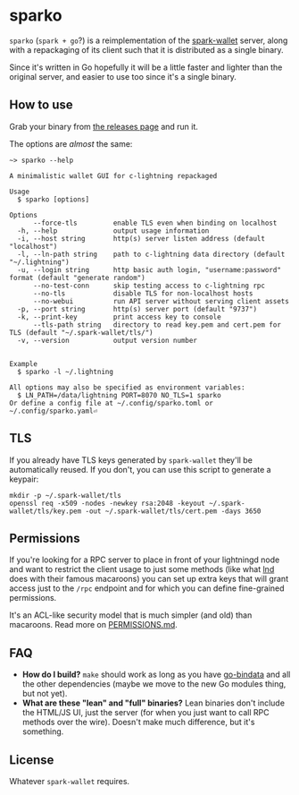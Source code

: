 sparko
======

`sparko` (`spark + go`?) is a reimplementation of the [spark-wallet](https://github.com/shesek/spark-wallet) server, along with a repackaging of its client such that it is distributed as a single binary.

Since it's written in Go hopefully it will be a little faster and lighter than the original server, and easier to use too since it's a single binary.

How to use
----------

Grab your binary from [the releases page](https://github.com/fiatjaf/spark/releases) and run it.

The options are _almost_ the same:

```
~> sparko --help

A minimalistic wallet GUI for c-lightning repackaged

Usage
  $ sparko [options]

Options
      --force-tls         enable TLS even when binding on localhost
  -h, --help              output usage information
  -i, --host string       http(s) server listen address (default "localhost")
  -l, --ln-path string    path to c-lightning data directory (default "~/.lightning")
  -u, --login string      http basic auth login, "username:password" format (default "generate random")
      --no-test-conn      skip testing access to c-lightning rpc
      --no-tls            disable TLS for non-localhost hosts
      --no-webui          run API server without serving client assets
  -p, --port string       http(s) server port (default "9737")
  -k, --print-key         print access key to console
      --tls-path string   directory to read key.pem and cert.pem for TLS (default "~/.spark-wallet/tls/")
  -v, --version           output version number


Example
  $ sparko -l ~/.lightning

All options may also be specified as environment variables:
  $ LN_PATH=/data/lightning PORT=8070 NO_TLS=1 sparko
Or define a config file at ~/.config/sparko.toml or ~/.config/sparko.yaml⏎
```


TLS
---

If you already have TLS keys generated by `spark-wallet` they'll be automatically reused. If you don't, you can use this script to generate a keypair:

```
mkdir -p ~/.spark-wallet/tls
openssl req -x509 -nodes -newkey rsa:2048 -keyout ~/.spark-wallet/tls/key.pem -out ~/.spark-wallet/tls/cert.pem -days 3650
```

Permissions
-----------

If you're looking for a RPC server to place in front of your lightningd node and want to restrict the client usage to just some methods (like what [lnd](https://github.com/lightningnetwork/lnd) does with their famous macaroons) you can set up extra keys that will grant access just to the `/rpc` endpoint and for which you can define fine-grained permissions.

It's an ACL-like security model that is much simpler (and old) than macaroons. Read more on [PERMISSIONS.md](PERMISSIONS.md).

FAQ
---

 * **How do I build?** `make` should work as long as you have [go-bindata](https://github.com/go-bindata/go-bindata) and all the other dependencies (maybe we move to the new Go modules thing, but not yet).
 * **What are these "lean" and "full" binaries?** Lean binaries don't include the HTML/JS UI, just the server (for when you just want to call RPC methods over the wire). Doesn't make much difference, but it's something.

License
-------

Whatever `spark-wallet` requires.
